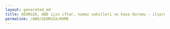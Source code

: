 ```yaml
---
layout: generated_md
title: GEORGIA, ABD için iftar, namaz vakitleri ve hava durumu - ilçe/eyalet seç
permalink: /ABD/GEORGIA/ROME
---
```


<script type="text/javascript">
  var country = ABD;
  var city = GEORGIA;
  var state = ROME;
  var lat = 72;
  var lon = 21;
</script>
